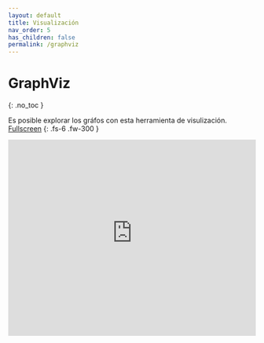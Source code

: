 ```yaml
---
layout: default
title: Visualización
nav_order: 5
has_children: false
permalink: /graphviz
---
```


<style>
    iframe{
    border: none;
    }
</style>

# GraphViz
{: .no_toc }

Es posible explorar los gráfos con esta herramienta de visulización. [Fullscreen](https://tesisgraphlets-viz.vercel.app)
{: .fs-6 .fw-300 }


<iframe
    width="100%"
    height="400px"
    src="https://tesisgraphlets-viz.vercel.app">
</iframe>